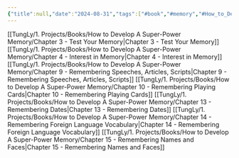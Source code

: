 ```yaml
---
{"title":null,"date":"2024-08-31","tags":["#book","#memory","#How_to_Develop_A_Super_Power_Memory"],"Group":"Group3","dg-publish":true,"dg-home":false,"permalink":"/tung-ly/1-projects/books/how-to-develop-a-super-power-memory/nhom-3-ung-dung-he-thong-ghi-nho-vao-thuc-te/","dgPassFrontmatter":true}
---
```


[[TungLy/1. Projects/Books/How to Develop A Super-Power Memory/Chapter 3 - Test Your Memory\|Chapter 3 - Test Your Memory]]
[[TungLy/1. Projects/Books/How to Develop A Super-Power Memory/Chapter 4 - Interest in Memory\|Chapter 4 - Interest in Memory]]
[[TungLy/1. Projects/Books/How to Develop A Super-Power Memory/Chapter 9 - Remembering Speeches, Articles, Scripts\|Chapter 9 - Remembering Speeches, Articles, Scripts]]
[[TungLy/1. Projects/Books/How to Develop A Super-Power Memory/Chapter 10 - Remembering Playing Cards\|Chapter 10 - Remembering Playing Cards]]
[[TungLy/1. Projects/Books/How to Develop A Super-Power Memory/Chapter 13 - Remembering Dates\|Chapter 13 - Remembering Dates]]
[[TungLy/1. Projects/Books/How to Develop A Super-Power Memory/Chapter 14 - Remembering Foreign Language Vocabulary\|Chapter 14 - Remembering Foreign Language Vocabulary]]
[[TungLy/1. Projects/Books/How to Develop A Super-Power Memory/Chapter 15 - Remembering Names and Faces\|Chapter 15 - Remembering Names and Faces]]
